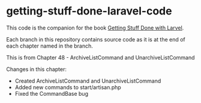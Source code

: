 getting-stuff-done-laravel-code
===============================

This code is the companion for the book [Getting Stuff Done with Larvel](https://leanpub.com/gettingstuffdonelaravel).

Each branch in this repository contains source code as it is at the end of each chapter named in the branch.

This is from Chapter 48 - ArchiveListCommand and UnarchiveListCommand

Changes in this chapter:

* Created ArchiveListCommand and UnarchiveListCommand
* Added new commands to start/artisan.php
* Fixed the CommandBase bug

